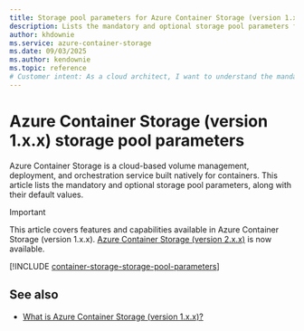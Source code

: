 ```yaml
---
title: Storage pool parameters for Azure Container Storage (version 1.x.x)
description: Lists the mandatory and optional storage pool parameters for the storage pool that's created when you install Azure Container Storage (version 1.x.x).
author: khdownie
ms.service: azure-container-storage
ms.date: 09/03/2025
ms.author: kendownie
ms.topic: reference
# Customer intent: As a cloud architect, I want to understand the mandatory and optional storage pool parameters for Azure Container Storage, so that I can configure storage effectively for my container deployments.
---
```


# Azure Container Storage (version 1.x.x) storage pool parameters

Azure Container Storage is a cloud-based volume management, deployment, and orchestration service built natively for containers. This article lists the mandatory and optional storage pool parameters, along with their default values.

> [!IMPORTANT]
> This article covers features and capabilities available in Azure Container Storage (version 1.x.x). [Azure Container Storage (version 2.x.x)](container-storage-introduction.md) is now available.

[!INCLUDE [container-storage-storage-pool-parameters](../../../includes/container-storage-storage-pool-parameters.md)]

## See also

- [What is Azure Container Storage (version 1.x.x)?](container-storage-introduction-version-1.md)
